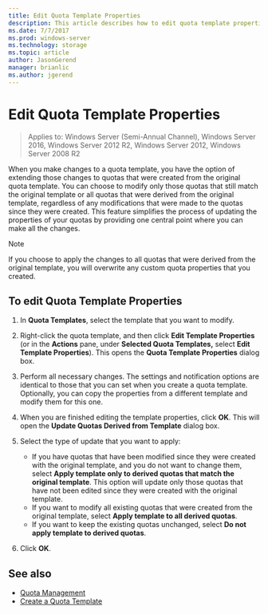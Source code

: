 ```yaml
---
title: Edit Quota Template Properties
description: This article describes how to edit quota template properties to extend changes to quotas created from the original quota template
ms.date: 7/7/2017
ms.prod: windows-server
ms.technology: storage
ms.topic: article
author: JasonGerend
manager: brianlic
ms.author: jgerend
---
```

# Edit Quota Template Properties

> Applies to: Windows Server (Semi-Annual Channel), Windows Server 2016, Windows Server 2012 R2, Windows Server 2012, Windows Server 2008 R2

When you make changes to a quota template, you have the option of extending those changes to quotas that were created from the original quota template. You can choose to modify only those quotas that still match the original template or all quotas that were derived from the original template, regardless of any modifications that were made to the quotas since they were created. This feature simplifies the process of updating the properties of your quotas by providing one central point where you can make all the changes.

> [!Note]
> If you choose to apply the changes to all quotas that were derived from the original template, you will overwrite any custom quota properties that you created.

## To edit Quota Template Properties

1.  In **Quota Templates**, select the template that you want to modify.

2.  Right-click the quota template, and then click **Edit Template Properties** (or in the **Actions** pane, under **Selected Quota Templates,** select **Edit Template Properties**). This opens the **Quota Template Properties** dialog box.

3.  Perform all necessary changes. The settings and notification options are identical to those that you can set when you create a quota template. Optionally, you can copy the properties from a different template and modify them for this one.

4.  When you are finished editing the template properties, click **OK**. This will open the **Update Quotas Derived from Template** dialog box.

5.  Select the type of update that you want to apply:

    -   If you have quotas that have been modified since they were created with the original template, and you do not want to change them, select **Apply template only to derived quotas that match the original template**. This option will update only those quotas that have not been edited since they were created with the original template.
    -   If you want to modify all existing quotas that were created from the original template, select **Apply template to all derived quotas**.
    -   If you want to keep the existing quotas unchanged, select **Do not apply template to derived quotas**.

6.  Click **OK**.

## See also

-   [Quota Management](quota-management.md)
-   [Create a Quota Template](create-quota-template.md)


